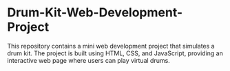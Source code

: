 # Drum-Kit-Web-Development-Project
This repository contains a mini web development project that simulates a drum kit. The project is built using HTML, CSS, and JavaScript, providing an interactive web page where users can play virtual drums.
